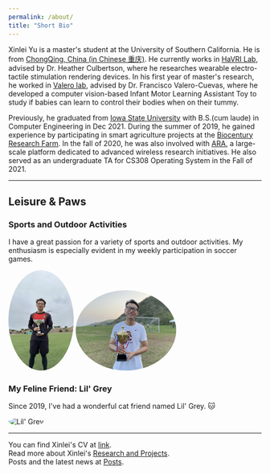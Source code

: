 ```yaml
---
permalink: /about/
title: "Short Bio"
---
```


Xinlei Yu is a master's student at the University of Southern California. He is from [ChongQing, China (in Chinese 重庆)](https://en.wikipedia.org/wiki/Chongqing). He currently works in [HaVRI Lab](https://sites.usc.edu/culbertson/), advised by Dr. Heather Culbertson, where he researches wearable electro-tactile stimulation rendering devices. In his first year of master's research, he worked in [Valero lab](https://valerolab.org/), advised by Dr. Francisco Valero-Cuevas, where he developed a computer vision-based Infant Motor Learning Assistant Toy to study if babies can learn to control their bodies when on their tummy. 

Previously, he graduated from [Iowa State University](https://www.iastate.edu/) with B.S.(cum laude) in Computer Engineering in Dec 2021. During the summer of 2019, he gained experience by participating in smart agriculture projects at the [Biocentury Research Farm](https://www.biocenturyresearchfarm.iastate.edu/). In the fall of 2020, he was also involved with [ARA](https://arawireless.org/about-ara/), a large-scale platform dedicated to advanced wireless research initiatives. He also served as an undergraduate TA for CS308 Operating System in the Fall of 2021. 

----

## Leisure & Paws

### Sports and Outdoor Activities
I have a great passion for a variety of sports and outdoor activities. My enthusiasm is especially evident in my weekly participation in soccer games.

<img src="https://raw.githubusercontent.com/XinleiYu-Leo/Xinlei-leo.github.io/master/assets/images/soccer1.jpg" alt="Soccer Game" width="130" height="200" style="border-radius: 50%;" />
<img src="https://raw.githubusercontent.com/XinleiYu-Leo/Xinlei-leo.github.io/master/assets/images/soccer2.jpg" alt="Playing Soccer" width="200" height="160" style="border-radius: 50%;" />

### My Feline Friend: Lil' Grey
Since 2019, I've had a wonderful cat friend named Lil' Grey. 🐱

<img src="https://raw.githubusercontent.com/XinleiYu-Leo/Xinlei-leo.github.io/master/assets/images/cat.png" alt="Lil' Grey" width="160" height="200" style="border-radius: 50%;" />




----

You can find Xinlei's CV at [link](https://raw.githubusercontent.com/XinleiYu-Leo/Xinlei-leo.github.io/master/assets/cv_Xinlei_Yu-3.pdf).
<br>
Read more about Xinlei's [Research and Projects](https://xinleiyu-leo.github.io/Xinlei-leo.github.io/project/).
<br>
Posts and the latest news at [Posts](https://xinleiyu-leo.github.io/Xinlei-leo.github.io/posts/).
